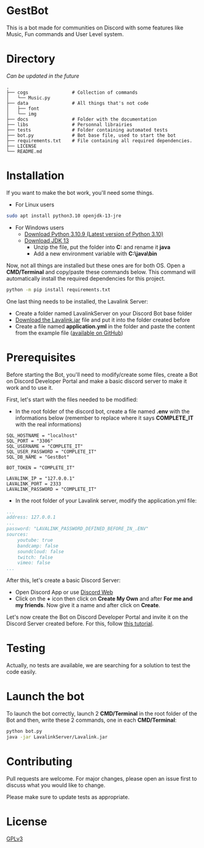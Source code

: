 # GestBot

This is a bot made for communities on Discord with some features like Music, Fun commands and User Level system.

# Directory

*Can be updated in the future*

```
.
├── cogs                # Collection of commands
│   └── Music.py
├── data                # All things that's not code
│   ├── font
│   └── img
├── docs                # Folder with the documentation
├── libs                # Personnal librairies
├── tests               # Folder containing automated tests
├── bot.py              # Bot base file, used to start the bot
├── requirements.txt    # File containing all required dependencies.
├── LICENSE
└── README.md

```
# Installation

If you want to make the bot work, you'll need some things.

- For Linux users
``` bash
sudo apt install python3.10 openjdk-13-jre
```

- For Windows users
    - [Download Python 3.10.9 (Latest version of Python 3.10)](https://www.python.org/ftp/python/3.10.9/python-3.10.9-amd64.exe)
    - [Download JDK 13](https://download.java.net/java/GA/jdk13/5b8a42f3905b406298b72d750b6919f6/33/GPL/openjdk-13_windows-x64_bin.zip)
        - Unzip the file, put the folder into **C:** and rename it **java**
        - Add a new environment variable with **C:\java\bin**

Now, not all things are installed but these ones are for both OS. Open a **CMD/Terminal** and copy/paste these commands below. This command will automatically install the required dependencies for this project.
```bash
python -m pip install requirements.txt
```

One last thing needs to be installed, the Lavalink Server:
- Create a folder named LavalinkServer on your Discord Bot base folder
- [Download the Lavalink.jar](https://github.com/freyacodes/Lavalink/releases/download/3.4/Lavalink.jar) file and put it into the folder created before
- Create a file named **application.yml** in the folder and paste the content from the example file ([available on GitHub](https://github.com/freyacodes/Lavalink/blob/3.4/LavalinkServer/application.yml.example))

# Prerequisites

Before starting the Bot, you'll need to modify/create some files, create a Bot on Discord Developer Portal and make a basic discord server to make it work and to use it.

First, let's start with the files needed to be modified:
- In the root folder of the discord bot, create a file named **.env** with the informations below (remember to replace where it says **COMPLETE_IT** with the real informations)
``` Env
SQL_HOSTNAME = "localhost"
SQL_PORT = "3306"
SQL_USERNAME = "COMPLETE_IT"
SQL_USER_PASSWORD = "COMPLETE_IT"
SQL_DB_NAME = "GestBot"

BOT_TOKEN = "COMPLETE_IT"

LAVALINK_IP = "127.0.0.1"
LAVALINK_PORT = 2333
LAVALINK_PASSWORD = "COMPLETE_IT"
```
- In the root folder of your Lavalink server, modify the application.yml file:
``` yml
...
address: 127.0.0.1
...
password: "LAVALINK_PASSWORD_DEFINED_BEFORE_IN_.ENV"
sources:
    youtube: true
    bandcamp: false
    soundcloud: false
    twitch: false
    vimeo: false
...
```

After this, let's create a basic Discord Server:
- Open Discord App or use [Discord Web](https://discord.com/app)
- Click on the **+** icon then click on **Create My Own** and after **For me and my friends**. Now give it a name and after click on **Create**.

Let's now create the Bot on Discord Developer Portal and invite it on the Discord Server created before. For this, follow [this tutorial](https://docs.pycord.dev/en/stable/discord.html).

# Testing

Actually, no tests are available, we are searching for a solution to test the code easily.

# Launch the bot

To launch the bot correctly, launch 2 **CMD/Terminal** in the root folder of the Bot and then, write these 2 commands, one in each **CMD/Terminal**:
``` bash
python bot.py
java -jar LavalinkServer/Lavalink.jar
```

# Contributing

Pull requests are welcome. For major changes, please open an issue first
to discuss what you would like to change.

Please make sure to update tests as appropriate.

# License

[GPLv3](https://github.com/PROJPOO-GestBot/GestBot-Diogo/blob/develop/LICENSE)
